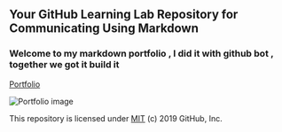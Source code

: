## Your GitHub Learning Lab Repository for Communicating Using Markdown

### Welcome to my markdown portfolio , I did it with github bot , together we got it build it

[Portfolio](https://marcelojscesar.github.io/markdown-portfolio/)

![Portfolio image](https://scontent.frai1-1.fna.fbcdn.net/v/t1.6435-9/fr/cp0/e15/q65/119586603_1375582772832991_7408745017430881796_n.jpg?_nc_cat=100&ccb=1-3&_nc_sid=85a577&efg=eyJpIjoidCJ9&_nc_ohc=3Rz3-0bn98oAX9_sJbX&_nc_ht=scontent.frai1-1.fna&tp=14&oh=010e0a9ae716aa28e3b4fd9527610159&oe=60A92D2A)

This repository is licensed under [MIT](../LICENSE) (c) 2019 GitHub, Inc.
